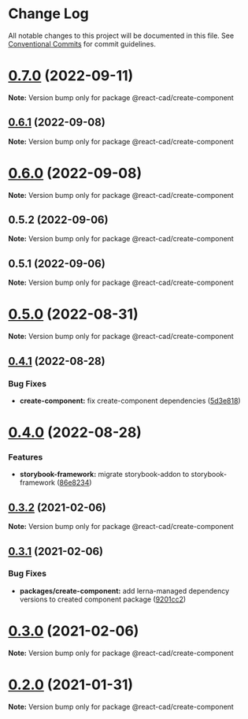 # Change Log

All notable changes to this project will be documented in this file.
See [Conventional Commits](https://conventionalcommits.org) for commit guidelines.

# [0.7.0](https://github.com/react-cad/react-cad/compare/v0.6.1...v0.7.0) (2022-09-11)

**Note:** Version bump only for package @react-cad/create-component





## [0.6.1](https://github.com/react-cad/react-cad/compare/v0.6.0...v0.6.1) (2022-09-08)

**Note:** Version bump only for package @react-cad/create-component





# [0.6.0](https://github.com/react-cad/react-cad/compare/v0.5.2...v0.6.0) (2022-09-08)

**Note:** Version bump only for package @react-cad/create-component





## 0.5.2 (2022-09-06)

**Note:** Version bump only for package @react-cad/create-component





## 0.5.1 (2022-09-06)

**Note:** Version bump only for package @react-cad/create-component





# [0.5.0](https://github.com/react-cad/react-cad/compare/v0.4.1...v0.5.0) (2022-08-31)

**Note:** Version bump only for package @react-cad/create-component





## [0.4.1](https://github.com/react-cad/react-cad/compare/v0.4.0...v0.4.1) (2022-08-28)


### Bug Fixes

* **create-component:** fix create-component dependencies ([5d3e818](https://github.com/react-cad/react-cad/commit/5d3e81866c0f2717c43c6f704f8a425aa62f3474))





# [0.4.0](https://github.com/react-cad/react-cad/compare/v0.3.2...v0.4.0) (2022-08-28)


### Features

* **storybook-framework:** migrate storybook-addon to storybook-framework ([86e8234](https://github.com/react-cad/react-cad/commit/86e823498ea31eaa192d4ff7c276e41438d92fad))





## [0.3.2](https://github.com/react-cad/react-cad/compare/v0.3.1...v0.3.2) (2021-02-06)

**Note:** Version bump only for package @react-cad/create-component





## [0.3.1](https://github.com/react-cad/react-cad/compare/v0.3.0...v0.3.1) (2021-02-06)


### Bug Fixes

* **packages/create-component:** add lerna-managed dependency versions to created component package ([9201cc2](https://github.com/react-cad/react-cad/commit/9201cc222f7a7e54f12e9aa08165e6b5d8a61736))





# [0.3.0](https://github.com/react-cad/react-cad/compare/v0.2.1...v0.3.0) (2021-02-06)

**Note:** Version bump only for package @react-cad/create-component





# [0.2.0](https://github.com/react-cad/react-cad/compare/v0.1.4...v0.2.0) (2021-01-31)

**Note:** Version bump only for package @react-cad/create-component
